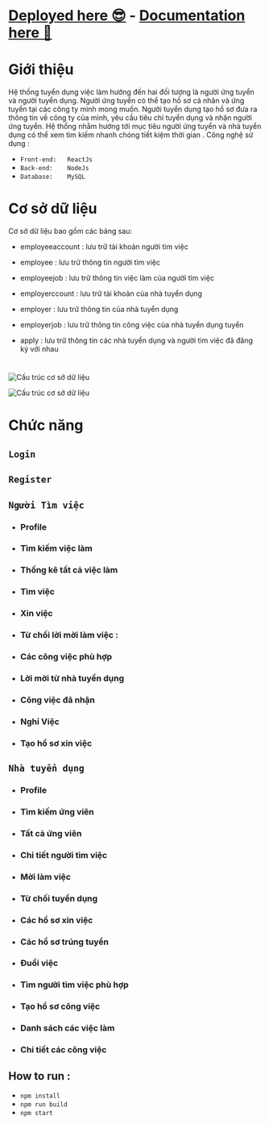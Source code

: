 #  [Deployed here 😎](http://csdl.noctrlz.me/) - [Documentation here 📄](https://docs.google.com/document/d/1e4yMG2JYBufZC3uLLWjkyd3XNV10smsWePph4cOhaX4/edit?usp=sharing)


# Giới thiệu
Hệ thống tuyển dụng việc làm hướng đến hai đối tượng là người ứng tuyển và người tuyển dụng. Người ứng tuyển có thể tạo hồ sơ cá nhân và ứng tuyển tại các công ty mình mong muốn. Người tuyển dụng tạo hồ sơ đưa ra thông tin về công ty của mình, yêu cầu tiêu chí tuyển dụng và nhận người ứng tuyển. 
Hệ thống nhằm hướng tới mục tiêu người ứng tuyển và nhà tuyển dụng có thể xem tìm kiếm nhanh chóng tiết kiệm thời gian .
Công nghệ sử dụng : 
- `Front-end:	ReactJs`
- `Back-end:	NodeJs`
- `Database:	MySQL`


# Cơ sở dữ liệu

Cơ sở dữ liệu bao gồm các bảng sau:
- employeeaccount : lưu trữ tài khoản người tìm việc
  
- employee : lưu trữ thông tin người tìm việc 
- employeejob : lưu trữ thông tin việc làm của người tìm việc
- employerccount : lưu trữ tài khoản của nhà tuyển dụng 
- employer : lưu trữ thông tin của nhà tuyển dụng 
- employerjob : lưu trữ thông tin công việc của nhà tuyển dụng tuyển
- apply : lưu trữ thông tin các nhà tuyển dụng và người tìm việc đã đăng ký với nhau

#

![Cấu trúc cơ sở dữ liệu](https://i.ibb.co/GCcDmT9/Annotation-2020-06-20-031407.png)

![Cấu trúc cơ sở dữ liệu](https://i.ibb.co/LrLRXYt/Annotation-2020-06-20-031118.png)


# Chức năng



## `Login`
## `Register`



## `Người Tìm việc`

- ### Profile 
- ### Tìm kiếm việc làm
- ### Thống kê tất cả việc làm 
- ### Tìm việc
- ### Xin việc
- ### Từ chối lời mời làm việc :
- ### Các công việc phù hợp 
- ### Lời mời từ nhà tuyển dụng
- ### Công việc đã nhận 
- ### Nghỉ Việc 
- ### Tạo hồ sơ xin việc

## `Nhà tuyển dụng`

- ### Profile
- ### Tìm kiếm ứng viên
- ### Tất cả ứng viên
- ### Chi tiết người tìm việc
- ### Mời làm việc
- ### Từ chối tuyển dụng
- ### Các hồ sơ xin việc
- ### Các hồ sơ trúng tuyển
- ### Đuổi việc
- ### Tìm người tìm việc phù hợp
- ### Tạo hồ sơ công việc 
- ### Danh sách các việc làm
- ### Chi tiết các công việc 


## How to run :

- ``` npm install ```
- ``` npm run build ```
- ``` npm start ```
